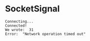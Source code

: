 # SocketSignal
 
```console
Connecting...
Connected!
We wrote:  31
Error:  "Network operation timed out"

```
